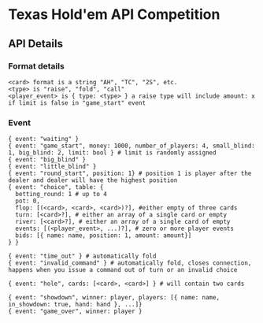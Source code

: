 # Texas Hold'em API Competition

## API Details

### Format details

    <card> format is a string "AH", "TC", "2S", etc.
    <type> is "raise", "fold", "call"
    <player_event> is { type: <type> } a raise type will include amount: x if limit is false in "game_start" event

### Event

    { event: "waiting" }
    { event: "game_start", money: 1000, number_of_players: 4, small_blind: 1, big_blind: 2, limit: bool } # limit is randomly assigned
    { event: "big_blind" }
    { event: "little_blind" }
    { event: "round_start", position: 1} # position 1 is player after the dealer and dealer will have the highest position
    { event: "choice", table: {
      betting_round: 1 # up to 4
      pot: 0,
      flop: [(<card>, <card>, <card>)?], #either empty of three cards
      turn: [<card>?], # either an array of a single card or empty
      river: [<card>?], # either an array of a single card of empty
      events: [(<player_event>, ...)?], # zero or more player events
      bids: [{ name: name, position: 1, amount: amount}]
    } }

    { event: "time_out" } # automatically fold
    { event: "invalid_command" } # automatically fold, closes connection, happens when you issue a command out of turn or an invalid choice

    { event: "hole", cards: [<card>, <card>] } # will contain two cards

    { event: "showdown", winner: player, players: [{ name: name, in_showdown: true, hand: hand }, ...]}
    { event: "game_over", winner: player }
